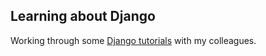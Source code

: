 Learning about Django
----

Working through some [Django tutorials](https://docs.djangoproject.com/en/1.11/intro/tutorial01/) with my colleagues.
